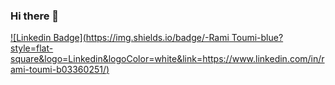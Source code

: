 ### Hi there 👋

[![Linkedin Badge](https://img.shields.io/badge/-Rami Toumi-blue?style=flat-square&logo=Linkedin&logoColor=white&link=https://www.linkedin.com/in/rami-toumi-b03360251/)](https://www.linkedin.com/in/rami-toumi-b03360251/)
